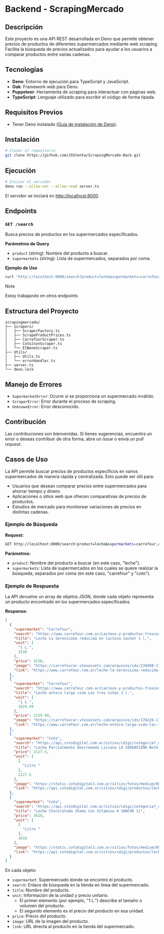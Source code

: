 # Backend - ScrapingMercado

## Descripción
Este proyecto es una API REST desarrollada en Deno que permite obtener precios de productos de diferentes supermercados mediante web scraping. Facilita la búsqueda de precios actualizados para ayudar a los usuarios a comparar productos entre varias cadenas.

## Tecnologías 
- **Deno**: Entorno de ejecución para TypeScript y JavaScript.
- **Oak**: Framework web para Deno.
- **Puppeteer**: Herramienta de scraping para interactuar con páginas web.
- **TypeScript**: Lenguaje utilizado para escribir el código de forma tipada.

## Requisitos Previos
- Tener Deno instalado [(Guía de instalación de Deno)](https://deno.land/manual@v1.28.0/getting_started/installation).

## Instalación
```bash
# Clonar el repositorio
git clone https://github.com/JSStenta/ScrapingMercado-Back.git
```

## Ejecución
```bash
# Iniciar el servidor
deno run --allow-net --allow-read server.ts
```
El servidor se iniciará en [http://localhost:8000](http://localhost:8000).

## Endpoints
### `GET /search`
Busca precios de productos en los supermercados especificados.

**Parámetros de Query**
- `product` (string): Nombre del producto a buscar.
- `supermarkets` (string): Lista de supermercados, separados por coma.

**Ejemplo de Uso**
```bash
curl "http://localhost:8000/search?product=leche&supermarkets=carrefour,coto"
```
> [!NOTE]
> Estoy trabajando en otros endpoints
 
## Estructura del Proyecto
```plaintext
scrapingmercado/
├── Scrapers/
│   ├── ScraperFactory.ts
│   ├── ScrapeProductPrices.ts
│   ├── CarrefourScraper.ts
│   ├── CotoJsonScraper.ts
│   └── ElNeneScraper.ts
├── Utils/
│   ├── Utils.ts
│   └── errorHandler.ts
├── server.ts
└── deno.lock
```

## Manejo de Errores
- `SupermarketError`: Ocurre si se proporciona un supermercado inválido.
- `ScraperError`: Error durante el proceso de scraping.
- `UnknownError`: Error desconocido.

## Contribución
Las contribuciones son bienvenidas. Si tienes sugerencias, encuentra un error o deseas contribuir de otra forma, abre un _issue_ o envía un _pull request_.

## Casos de Uso
La API permite buscar precios de productos específicos en varios supermercados de manera rápida y centralizada. Esto puede ser útil para:
- Usuarios que desean comparar precios entre supermercados para ahorrar tiempo y dinero.
- Aplicaciones o sitios web que ofrecen comparativas de precios de productos.
- Estudios de mercado para monitorear variaciones de precios en distintas cadenas.

### Ejemplo de Búsqueda
**Request:**
```bash
GET http://localhost:8000/search?product=leche&supermarkets=carrefour,coto
```

**Parámetros:**
- `product`: Nombre del producto a buscar (en este caso, "leche").
- `supermarkets`: Lista de supermercados en los cuales se quiere realizar la búsqueda, separados por coma (en este caso, "carrefour" y "coto").

### Ejemplo de Respuesta
La API devuelve un array de objetos JSON, donde cada objeto representa un producto encontrado en los supermercados especificados.

**Response:**
```json
[
  {
    "supermarket": "Carrefour",
    "search": "https://www.carrefour.com.ar/Lacteos-y-productos-frescos/Leches?order=",
    "title": "Leche La Serenísima reducida en lactosa sachet 1 l.",
    "unit": [
      "1 L.",
      1530
    ],
    "price": 1530,
    "image": "https://carrefourar.vtexassets.com/arquivos/ids/239408-170-170?v=637838185739200000&width=170&height=170&aspect=true",
    "link": "https://www.carrefour.com.ar/leche-la-serenisima-reducida-en-lactosa-sachet-1-l/p"
  },
  {
    "supermarket": "Carrefour",
    "search": "https://www.carrefour.com.ar/Lacteos-y-productos-frescos/Leches?order=",
    "title": "Leche entera larga vida Las tres niñas 1 l.",
    "unit": [
      "1 L.",
      1829.99
    ],
    "price": 1219.99,
    "image": "https://carrefourar.vtexassets.com/arquivos/ids/178226-170-170?v=637468578430900000&width=170&height=170&aspect=true",
    "link": "https://www.carrefour.com.ar/leche-entera-larga-vida-las-tres-ninas-1-l/p"
  },
  {
    "supermarket": "Coto",
    "search": "https://api.cotodigital.com.ar/sitios/cdigi/categoria?_dyncharset=utf-8&Nrpp=514&Ntt=leche",
    "title": "Leche Parcialmente Descremada Liviana LA SERENISIMA Botella Larga Vida 1l",
    "price": 2127.5,
    "unit": [
      [
        "Litro "
      ],
      2127.5
    ],
    "image": "https://static.cotodigital3.com.ar/sitios/fotos/medium/00253100/00253104.jpg",
    "link": "https://api.cotodigital.com.ar/sitios/cdigi/productos/leche-parcialmente-descremada-liviana-la-serenisima-botella-larga-vida-1l/_/A-00253104-00253104-200?"
  },
  {
    "supermarket": "Coto",
    "search": "https://api.cotodigital.com.ar/sitios/cdigi/categoria?_dyncharset=utf-8&Nrpp=514&Ntt=leche",
    "title": "Leche Chocolatada Shake Con Vitamina A SANCOR 1l",
    "price": 3610,
    "unit": [
      [
        "Litro "
      ],
      3610
    ],
    "image": "https://static.cotodigital3.com.ar/sitios/fotos/medium/00255100/00255114.jpg",
    "link": "https://api.cotodigital.com.ar/sitios/cdigi/productos/leche-chocolatada-shake-con-vitamina-a-sancor-1l/_/A-00255114-00255114-200?"
  }
]
```
En cada objeto:
- `supermarket`: Supermercado donde se encontró el producto.
- `search`: Enlace de búsqueda en la tienda en línea del supermercado.
- `title`: Nombre del producto.
- `unit`: Información de la unidad y precio unitario.
  - El primer elemento (por ejemplo, "1 L.") describe el tamaño o volumen del producto.
  - El segundo elemento es el precio del producto en esa unidad.
- `price`: Precio del producto.
- `image`: URL de la imagen del producto.
- `link`: URL directa al producto en la tienda del supermercado.
